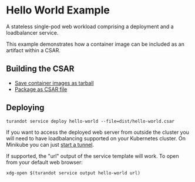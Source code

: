Hello World Example
===================

A stateless single-pod web workload comprising a deployment and a loadbalancer service.

This example demonstrates how a container image can be included as an artifact within a CSAR.


Building the CSAR
-----------------

* [Save container images as tarball](scripts/save-container-image)
* [Package as CSAR file](scripts/build-csar)


Deploying
---------

    turandot service deploy hello-world --file=dist/hello-world.csar

If you want to access the deployed web server from outside the cluster you will need to have
loadbalancing supported on your Kubernetes cluster. On Minikube you can just
[start a tunnel](https://minikube.sigs.k8s.io/docs/handbook/accessing/#using-minikube-tunnel).

If supported, the "url" output of the service template will work. To open from your default web
browser:

    xdg-open $(turandot service output hello-world url)
